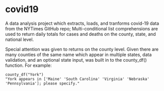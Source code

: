 # covid19
A data analysis project which extracts, loads, and tranforms covid-19 data from the NYTimes GitHub repo; 
Multi-conditional list comprehensions are used to return daily totals for cases and deaths on the county, state, and national level.

Special attention was given to returns on the county level. Given there are many counties of the same name which appear in multiple states,
data validation, and an optional state input, was built in to the county_df() function. For example:

    county_df("York")
    "York appears in ['Maine' 'South Carolina' 'Virginia' 'Nebraska' 'Pennsylvania']; please specify."
